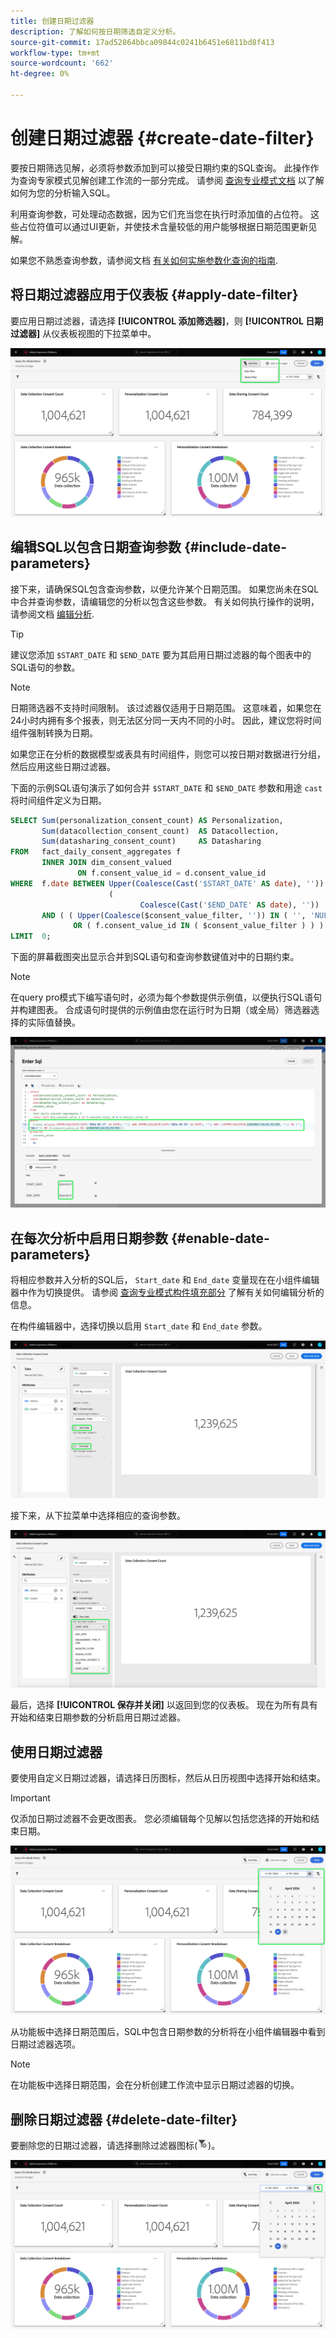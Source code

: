 ```yaml
---
title: 创建日期过滤器
description: 了解如何按日期筛选自定义分析。
source-git-commit: 17ad52864bbca09844c0241b6451e6811bd8f413
workflow-type: tm+mt
source-wordcount: '662'
ht-degree: 0%

---
```


# 创建日期过滤器 {#create-date-filter}

要按日期筛选见解，必须将参数添加到可以接受日期约束的SQL查询。 此操作作为查询专家模式见解创建工作流的一部分完成。 请参阅 [查询专业模式文档](#query-pro-mode) 以了解如何为您的分析输入SQL。

利用查询参数，可处理动态数据，因为它们充当您在执行时添加值的占位符。 这些占位符值可以通过UI更新，并使技术含量较低的用户能够根据日期范围更新见解。

如果您不熟悉查询参数，请参阅文档 [有关如何实施参数化查询的指南](../../../../query-service/ui/parameterized-queries.md).

## 将日期过滤器应用于仪表板 {#apply-date-filter}

要应用日期过滤器，请选择 **[!UICONTROL 添加筛选器]**，则 **[!UICONTROL 日期过滤器]** 从仪表板视图的下拉菜单中。

![一个自定义仪表板，其中添加过滤器及其下拉菜单突出显示。](../../../images/customizable-insights/add-filter.png)

## 编辑SQL以包含日期查询参数 {#include-date-parameters}

接下来，请确保SQL包含查询参数，以便允许某个日期范围。 如果您尚未在SQL中合并查询参数，请编辑您的分析以包含这些参数。 有关如何执行操作的说明，请参阅文档 [编辑分析](../query-pro-mode.md#edit).

>[!TIP]
>
>建议您添加 `$START_DATE` 和 `$END_DATE` 要为其启用日期过滤器的每个图表中的SQL语句的参数。

>[!NOTE]
>
>日期筛选器不支持时间限制。 该过滤器仅适用于日期范围。 这意味着，如果您在24小时内拥有多个报表，则无法区分同一天内不同的小时。 因此，建议您将时间组件强制转换为日期。

如果您正在分析的数据模型或表具有时间组件，则您可以按日期对数据进行分组，然后应用这些日期过滤器。

下面的示例SQL语句演示了如何合并 `$START_DATE` 和 `$END_DATE` 参数和用途 `cast` 将时间组件定义为日期。

```sql
SELECT Sum(personalization_consent_count) AS Personalization,
       Sum(datacollection_consent_count)  AS Datacollection,
       Sum(datasharing_consent_count)     AS Datasharing
FROM   fact_daily_consent_aggregates f
       INNER JOIN dim_consent_valued
               ON f.consent_value_id = d.consent_value_id
WHERE  f.date BETWEEN Upper(Coalesce(Cast('$START_DATE' AS date), '')) AND Upper
                      (
                             Coalesce(Cast('$END_DATE' AS date), ''))
       AND ( ( Upper(Coalesce($consent_value_filter, '')) IN ( '', 'NULL' ) )
              OR ( f.consent_value_id IN ( $consent_value_filter ) ) )
LIMIT  0; 
```

下面的屏幕截图突出显示合并到SQL语句和查询参数键值对中的日期约束。

>[!NOTE]
>
>在query pro模式下编写语句时，必须为每个参数提供示例值，以便执行SQL语句并构建图表。 合成语句时提供的示例值由您在运行时为日期（或全局）筛选器选择的实际值替换。

![此 [!UICONTROL 输入SQL] 对话框，其中包含SQL中突出显示的日期参数。](../../../images/customizable-insights/sql-date-parameters.png)

## 在每次分析中启用日期参数 {#enable-date-parameters}

将相应参数并入分析的SQL后， `Start_date` 和 `End_date` 变量现在在小组件编辑器中作为切换提供。 请参阅 [查询专业模式构件填充部分](#populate-widget) 了解有关如何编辑分析的信息。

在构件编辑器中，选择切换以启用 `Start_date` 和 `End_date` 参数。

![突出显示Start_date和End_date的构件编辑器可切换。](../../../images/customizable-insights/widget-composer-date-filter-toggles.png)

接下来，从下拉菜单中选择相应的查询参数。

![突出显示Start_date下拉菜单的小组件编辑器。](../../../images/customizable-insights/widget-composer-date-filter-dropdown.png)

最后，选择 **[!UICONTROL 保存并关闭]** 以返回到您的仪表板。 现在为所有具有开始和结束日期参数的分析启用日期过滤器。

## 使用日期过滤器

要使用自定义日期过滤器，请选择日历图标，然后从日历视图中选择开始和结束。

>[!IMPORTANT]
>
>仅添加日期过滤器不会更改图表。 您必须编辑每个见解以包括您选择的开始和结束日期。

![突出显示日期过滤器日历的自定义仪表板。](../../../images/customizable-insights/date-filter.png)

从功能板中选择日期范围后，SQL中包含日期参数的分析将在小组件编辑器中看到日期过滤器选项。

>[!NOTE]
>
>在功能板中选择日期范围，会在分析创建工作流中显示日期过滤器的切换。

## 删除日期过滤器 {#delete-date-filter}

要删除您的日期过滤器，请选择删除过滤器图标(![删除过滤器图标。](../../../images/customizable-insights/delete-filter-icon.png))。

![突出显示过滤器删除图标的自定义仪表板。](../../../images/customizable-insights/delete-date-filter.png)
